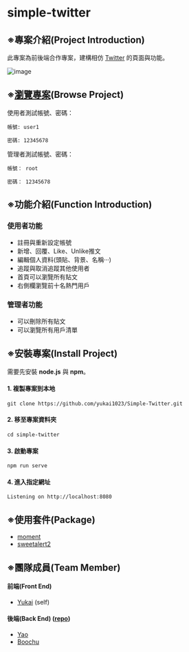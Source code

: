 # simple-twitter
## ※專案介紹(Project Introduction)
此專案為前後端合作專案，建構相仿 [Twitter](https://twitter.com) 的頁面與功能。

![image](https://github.com/yukai1023/Simple-Twitter/blob/main/use.gif)

## ※[瀏覽專案](https://yukai1023.github.io/Simple-Twitter/#/login)(Browse Project) 
使用者測試帳號、密碼：
```
帳號: user1

密碼: 12345678
```
管理者測試帳號、密碼：
```
帳號： root

密碼： 12345678
```
## ※功能介紹(Function Introduction)
### 使用者功能
- 註冊與重新設定帳號
- 新增、回覆、Like、Unlike推文
- 編輯個人資料(頭貼、背景、名稱···)
- 追蹤與取消追蹤其他使用者
- 首頁可以瀏覽所有貼文
- 右側欄瀏覽前十名熱門用戶

### 管理者功能
- 可以刪除所有貼文
- 可以瀏覽所有用戶清單

## ※安裝專案(Install Project)
需要先安裝 **node.js** 與 **npm**。
#### 1. 複製專案到本地
```
git clone https://github.com/yukai1023/Simple-Twitter.git
```
#### 2. 移至專案資料夾
```
cd simple-twitter
```
#### 3. 啟動專案
```
npm run serve
```
#### 4. 進入指定網址
```
Listening on http://localhost:8080
```
## ※使用套件(Package)
- [moment](https://www.npmjs.com/package/moment)
- [sweetalert2](https://sweetalert2.github.io/)
## ※團隊成員(Team Member)
#### 前端(Front End)
- [Yukai](https://github.com/yukai1023) (self)
#### 後端(Back End) ([repo](https://github.com/xnubber/twitter-api-2020))
- [Yao](https://github.com/xnubber)
- [Boochu](https://github.com/Prysline)
